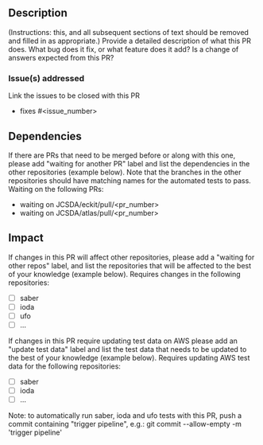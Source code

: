 ## Description

(Instructions: this, and all subsequent sections of text should be removed and filled in as appropriate.)
Provide a detailed description of what this PR does.
What bug does it fix, or what feature does it add?
Is a change of answers expected from this PR?

### Issue(s) addressed

Link the issues to be closed with this PR
- fixes #<issue_number>

## Dependencies

If there are PRs that need to be merged before or along with this one, please add "waiting for another PR" label and list the dependencies in the other repositories (example below). Note that the branches in the other repositories should have matching names for the automated tests to pass.
Waiting on the following PRs:
- waiting on JCSDA/eckit/pull/<pr_number>
- waiting on JCSDA/atlas/pull/<pr_number>

## Impact

If changes in this PR will affect other repositories, please add a "waiting for other repos" label, and list the repositories that will be affected to the best of your knowledge (example below).
Requires changes in the following repositories:
- [ ] saber
- [ ] ioda
- [ ] ufo
- [ ] ...

If changes in this PR require updating test data on AWS please add an "update test data" label and list the test data that needs to be updated to the best of your knowledge (example below).
Requires updating AWS test data for the following repositories:
- [ ] saber
- [ ] ioda
- [ ] ...

Note: to automatically run saber, ioda and ufo tests with this PR, push a commit containing "trigger pipeline", e.g.:
git commit --allow-empty -m 'trigger pipeline'
